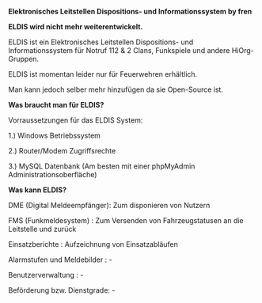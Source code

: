  <b>Elektronisches Leitstellen Dispositions- und Informationssystem by fren</b>
 
 <b>ELDIS wird nicht mehr weiterentwickelt.</b>
 
ELDIS ist ein Elektronisches Leitstellen Dispositions- und Informationssystem für Notruf 112 & 2 Clans, Funkspiele und andere HiOrg-Gruppen.



ELDIS ist momentan leider nur für Feuerwehren erhältlich.

Man kann jedoch selber mehr hinzufügen da sie Open-Source ist.

<b>Was braucht man für ELDIS?</b>

Vorraussetzungen für das ELDIS System:

1.) Windows Betriebssystem

2.) Router/Modem Zugriffsrechte

3.) MySQL Datenbank (Am besten mit einer phpMyAdmin Administrationsoberfläche)

<b>Was kann ELDIS?</b>

DME (Digital Meldeempfänger): Zum disponieren von Nutzern

FMS (Funkmeldesystem)       : Zum Versenden von Fahrzeugstatusen an die Leitstelle und zurück

Einsatzberichte             : Aufzeichnung von Einsatzabläufen

Alarmstufen und Meldebilder : -

Benutzerverwaltung          : -

Beförderung bzw. Dienstgrade: -
